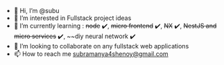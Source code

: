 - 👋 Hi, I’m @subu
- 👀 I’m interested in Fullstack project ideas
- 🌱 I’m currently learning : 
      ~~node~~ ✔️, 
      ~~micro frontend~~ ✔️, 
      ~~NX~~ ✔️, 
      ~~NestJS and micro services~~ ✔️, 
      ~~diy neural network ✔️
- 💞️ I’m looking to collaborate on any fullstack web applications
- 📫 How to reach me subramanya4shenoy@gmail.com

<!---
subramanya4shenoy/subramanya4shenoy is a ✨ special ✨ repository because its `README.md` (this file) appears on your GitHub profile.
You can click the Preview link to take a look at your changes.
--->
